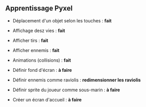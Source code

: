 ## Apprentissage Pyxel

- Déplacement d'un objet selon les touches : **fait**
- Affichage desz vies : **fait**
- Afficher tirs : **fait**
- Afficher ennemis : **fait**
- Animations (collisions) : **fait**
- Définir fond d'écran : **à faire**
- Définir ennemis comme raviolis : **redimensionner les raviolis**


- Définir sprite du joueur comme sous-marin : **à faire**
- Créer un écran d'accueil : **à faire**


